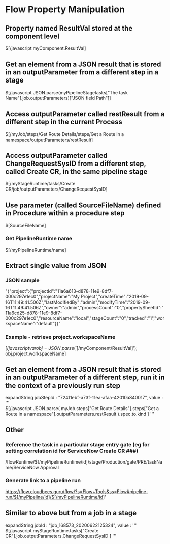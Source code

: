 # Flow Property Manipulation #

## Property named ResultVal stored at the component level ##
$[/javascript myComponent.ResultVal]

## Get an element from a JSON result that is stored in an outputParameter from a different step in a stage ##
$[/javascript JSON.parse(myPipelineStagetasks["The task Name"].job.outputParameters)["JSON field Path"]]

## Access outputParameter called restResult from a different step in the current Process ##
$[/myJob/steps/Get Route Details/steps/Get a Route in a namespace/outputParameters/restResult]

## Access outputParameter called ChangeRequestSysID from a different step, called Create CR, in the same pipeline stage ##
$[/myStageRuntime/tasks/Create CR/job/outputParameters/ChangeRequestSysID]

## Use parameter (called SourceFileName) defined in Procedure within a procedure step ##
$[SourceFileName]

### Get PipelineRuntime name ###
$[/myPipelineRuntime/name]


## Extract single value from JSON ##
### JSON sample ###
"{"project":{"projectId":"11a6a613-d878-11e9-8df7-000c297e1ec0","projectName":"My Project","createTime":"2019-09-16T11:49:41.506Z","lastModifiedBy":"admin","modifyTime":"2019-09-16T11:49:41.506Z","owner":"admin","processCount":"0","propertySheetId":"11a6cd25-d878-11e9-8df7-000c297e1ec0","resourceName":"local","stageCount":"0","tracked":"1","workspaceName":"default"}}"

### Example - retrieve project.workspaceName ###
$[/javascript var obj=JSON.parse('$[/myComponent/ResultVal]'); obj.project.workspaceName]

##  Get an element from a JSON result that is stored in an outputParameter of a different step, run it in the context of a previously run step ##
expandString jobStepId : "72411ebf-a73f-11ea-afaa-42010a840017", value : '''\
$[/javascript
JSON.parse(
	myJob.steps["Get Route Details"].steps["Get a Route in a namespace"].outputParameters.restResult
).spec.to.kind
]
'''

## Other ##

### Reference the task in a particular stage entry gate (eg for setting correlation id for ServiceNow Create CR ###)
/flowRuntime/$[/myPipelineRuntime/id]/stage/Production/gate/PRE/taskName/ServiceNow Approval

### Generate link to a pipeline run ###
https://flow.cloudbees.guru/flow/?s=Flow+Tools&ss=Flow#pipeline-run/$[/myPipeline/id]/$[/myPipelineRuntime/id]'
## Similar to above but from a job in a stage ##
expandString jobId : "job_168573_20200622125324", value : '''\
$[/javascript myStageRuntime.tasks["Create CR"].job.outputParameters.ChangeRequestSysID
]
'''
